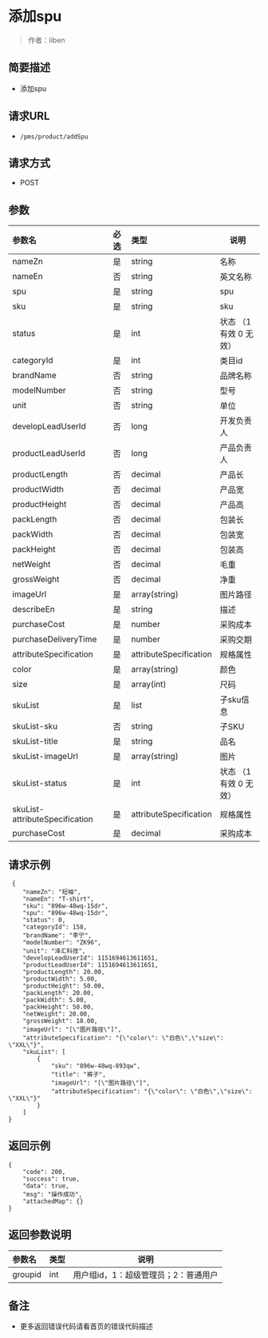 # 添加spu

> 作者：liben

## 简要描述

- 添加spu

## 请求URL
- ` /pms/product/addSpu `
  
## 请求方式
- POST 

## 参数

|参数名|必选|类型|说明|
|:----    |:---|:----- |-----   |
|nameZn |是  |string |名称   |
|nameEn |否  |string | 英文名称    |
|spu     |是  |string | spu    |
|sku     |是  |string | sku    |
|status     |是  |int | 状态 （1 有效  0 无效）    |
|categoryId     |是  |int | 类目id   |
|brandName     |否  |string | 品牌名称   |
|modelNumber     |否  |string | 型号   |
|unit     |否  |string | 单位   |
|developLeadUserId     |否  |long | 开发负责人   |
|productLeadUserId     |否  |long | 产品负责人   |
|productLength     |否  |decimal | 产品长   |
|productWidth     |否  |decimal | 产品宽   |
|productHeight     |否  |decimal | 产品高   |
|packLength     |否  |decimal | 包装长   |
|packWidth     |否  |decimal | 包装宽   |
|packHeight     |否  |decimal | 包装高   |
|netWeight     |否  |decimal | 毛重   |
|grossWeight     |否  |decimal | 净重   |
|imageUrl     |是  |array(string) | 图片路径  |
|describeEn     |是  |string | 描述  |
|purchaseCost     |是  |number | 采购成本  |
|purchaseDeliveryTime     |是  |number | 采购交期  |
|attributeSpecification     |是  |attributeSpecification | 规格属性  |
|color     |是  |array(string) | 颜色  |
|size     |是  |array(int) | 尺码  |
|skuList     |是  |list | 子sku信息   |
|skuList-sku |否  |string | 子SKU    |
|skuList-title     |是  |string | 品名    |
|skuList-imageUrl     |是  |array(string) | 图片    |
|skuList-status     |是  |int | 状态 （1 有效  0 无效）    |
|skuList-attributeSpecification     |是  |attributeSpecification | 规格属性 |
|purchaseCost     |是  |decimal | 采购成本 |

## 请求示例 

``` 
 {
    "nameZn": "短袖",
    "nameEn": "T-shirt",
    "sku": "896w-48wq-15dr",
    "spu": "896w-48wq-15dr",
    "status": 0,
    "categoryId": 158,
    "brandName": "李宁",
    "modelNumber": "ZK96",
    "unit": "泽汇科技",
    "developLeadUserId": 1151694613611651,
    "productLeadUserId": 1151694613611651,
    "productLength": 20.00,
    "productWidth": 5.00,
    "productHeight": 50.00,
    "packLength": 20.00,
    "packWidth": 5.00,
    "packHeight": 50.00,
    "netWeight": 20.00,
    "grossWeight": 18.00,
    "imageUrl": "[\"图片路径\"]",
    "attributeSpecification": "{\"color\": \"白色\",\"size\": \"XXL\"}",
    "skuList": [
        {
            "sku": "896w-48wq-893qw",
            "title": "裤子",
            "imageUrl": "[\"图片路径\"]",
            "attributeSpecification": "{\"color\": \"白色\",\"size\": \"XXL\"}"
        }
    ]
}
```
## 返回示例 

``` 
{
    "code": 200,
    "success": true,
    "data": true,
    "msg": "操作成功",
    "attachedMap": {}
}
```

## 返回参数说明 

|参数名|类型|说明|
|:-----  |:-----|-----                           |
|groupid |int   |用户组id，1：超级管理员；2：普通用户  |

## 备注 

- 更多返回错误代码请看首页的错误代码描述